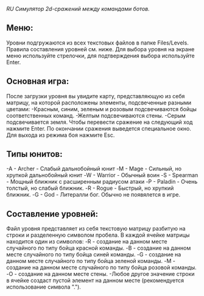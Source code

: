 _RU_
_Симулятор 2d-сражений между командами ботов._

## Меню:
Уровни подгружаются из всех текстовых файлов в папке Files/Levels. Правила составления уровней см. ниже.
Для выбора уровня на экране меню используйте стрелочки, для подтверждения выбора используйте Enter.

## Основная игра:
После загрузки уровня вы увидите карту, представляющую из себя матрицу, на которой расположены элементы, подсвеченные разными цветами:
-Красным, синим, зеленым и розовым подсвечиваются бойцы соответственных команд.
-Желтым подсвечиваются стены.
-Серым подсвечивается земля.
Чтобы перевести сражение на следующий ход нажмите Enter.
По окончании сражения выведется специальное окно.
Для выхода из режима боя нажмите Esc.

## Типы юнитов:
-A - Archer - Слабый дальнобойный юнит
-M - Mage - Сильный, но хрупкой дальнобойный юнит
-W - Warrior - Обычный воин
-S - Spearman - Мощный ближник с расширенным радиусом атаки 
-P - Paladin - Очень толстый, но слабый ближник.
-R - Rogue - Быстрый, но хрупкий ближник.
-G - God - Литералли бог. Обычно не появялется в игре.

## Составление уровней:
Файл уровня представляет из себя текстовую матрицу разбитую на строки и разделенную символом пробела. В каждой ячейке матрицы находится один из символов:
-R - создание на данном месте случайного по типу бойца красной команды.
-B - создание на данном месте случайного по типу бойца синей команды.
-G - создание на данном месте случайного по типу бойца зеленой команды.
-M - создание на данном месте случайного по типу бойца розовой команды.
-O - создание на данном месте стены.
-Любое другое значение строки в ячейке создаст пустой элемент на данном месте (рекомендуется использование символа ".").
